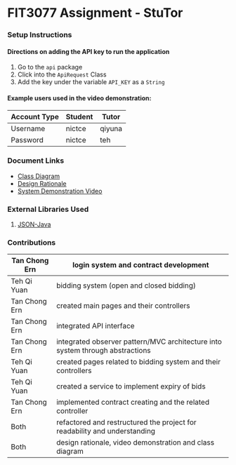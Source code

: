 # FIT3077 Assignment - StuTor

### Setup Instructions
#### Directions on adding the API key to run the application
1. Go to the `api` package
2. Click into the `ApiRequest` Class
3. Add the key under the variable `API_KEY` as a `String`

#### Example users used in the video demonstration:
| Account Type  | Student | Tutor  |
|---------------|---------|--------|
| Username      | nictce  | qiyuna |
| Password      | nictce  | teh    |

### Document Links
- [Class Diagram](https://git.infotech.monash.edu/fit3077-s1-2021/StuTor/project/blob/nic/docs/StuTor%20Class%20Diagram.pdf)
- [Design Rationale](https://git.infotech.monash.edu/fit3077-s1-2021/StuTor/project/blob/nic/docs/FIT3077%20Assignment%202%20Design%20Rationale.docx)
- [System Demonstration Video](https://git.infotech.monash.edu/fit3077-s1-2021/StuTor/project/blob/nic/docs/demo.mp4)

### External Libraries Used
1. [JSON-Java](https://git.infotech.monash.edu/fit3077-s1-2021/StuTor/project/blob/nic/lib/json-20210307.jar)

### Contributions
| Tan Chong Ern  | login system and contract development                                         |
|----------------|-------------------------------------------------------------------------------|
| Teh Qi Yuan    | bidding system (open and closed bidding)                                      |
| Tan Chong Ern  | created main pages and their controllers                                      |
| Tan Chong Ern  | integrated API interface                                                      |
| Tan Chong Ern  | integrated observer pattern/MVC architecture into system through abstractions |
| Teh Qi Yuan    | created pages related to bidding system and their controllers                 |
| Teh Qi Yuan    | created a service to implement expiry of bids                                 |
| Tan Chong Ern  | implemented contract creating and the related controller                      |
| Both           | refactored and restructured the project for readability and understanding     |
| Both           | design rationale, video demonstration and class diagram                       |